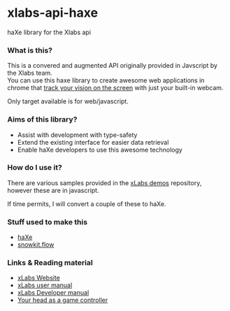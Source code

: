 # xlabs-api-haxe
haXe library for the Xlabs api 

### What is this?
This is a convered and augmented API originally provided in Javscript by the Xlabs team.  
You can use this haxe library to create awesome web applications in chrome that [track your vision on the screen](https://www.youtube.com/watch?v=-89g5turCJQ) with just your built-in webcam.

Only target available is for web/javascript.

### Aims of this library?

 * Assist with development with type-safety
 * Extend the existing interface for easier data retrieval
 * Enable haXe developers to use this awesome technology

### How do I use it?
There are various samples provided in the [xLabs demos](https://github.com/drawlinson/xlabs-demo) repository, however these are in javascript.  

If time permits, I will convert a couple of these to haXe.  

### Stuff used to make this
 * [haXe](http://haxe.org/)
 * [snowkit.flow](https://github.com/underscorediscovery/flow)

### Links & Reading material
 * [xLabs Website](http://xlabsgaze.com/)
 * [xLabs user manual](http://xlabsgaze.com/user-manual/)
 * [xLabs Developer manual](http://xlabsgaze.com/developer-manual/)
 * [Your head as a game controller](https://www.youtube.com/watch?v=18RBQPC4LLs)



